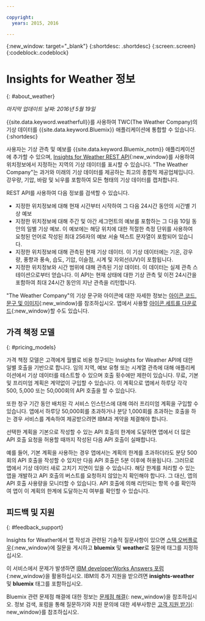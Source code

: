 ```yaml
---

copyright:
  years: 2015, 2016

---
```


{:new_window: target="_blank"}
{:shortdesc: .shortdesc}
{:screen:.screen}
{:codeblock:.codeblock}

# Insights for Weather 정보
{: #about_weather}

*마지막 업데이트 날짜: 2016년 5월 19일*

{{site.data.keyword.weatherfull}}를 사용하여 TWC(The Weather Company)의 기상 데이터를
{{site.data.keyword.Bluemix}} 애플리케이션에 통합할 수 있습니다.
{:shortdesc}

사용자는 기상 관측 및 예보를 {{site.data.keyword.Bluemix_notm}} 애플리케이션에 추가할 수 있으며,
[Insights for Weather REST API](https://twcservice.{APPDomain}/rest-api-deprecated/){:new_window}를
사용하여 위치정보에서 지정하는 지역의 기상 데이터를 표시할 수 있습니다.
"The Weather Company"는 과거와 미래의 기상 데이터를 제공하는 최고의 종합적 제공업체입니다. 강우량, 기압, 바람 및 뇌우를 포함하여 모든 형태의
기상 데이터를 캡처합니다. 

REST API를 사용하여 다음 정보를 검색할 수 있습니다.

* 지정한 위치정보에 대해 현재 시간부터 시작하여 그 다음 24시간 동안의 시간별 기상 예보
* 지정한 위치정보에 대해 주간 및 야간 세그먼트의 예보를 포함하는 그 다음 10일 동안의 일별 기상 예보. 이 예보에는 해당 위치에 대한 적절한 측정 단위를 사용하여 요청된 언어로 작성된 최대 256자의 예보 서술 텍스트 문자열이 포함되어 있습니다.
* 지정한 위치정보에 대해 관측된 현재 기상 데이터. 이 기상 데이터에는 기온, 강우량, 풍향과 풍속, 습도, 기압, 이슬점, 시계 및 자외선(UV)이 포함됩니다.
* 지정한 위치정보와 시간 범위에 대해 관측된 기상 데이터. 이 데이터는 실제 관측 스테이션으로부터 얻습니다. 이 API는 현재 상태에 대한 기상 관측 및 이전 24시간을 포함하여 최대 24시간 동안의 지난 관측을 리턴합니다.

"The Weather Company"의 기상 문구와 아이콘에 대한 자세한 정보는 [아이콘 코드, 문구 및 이미지](https://docs.google.com/document/d/1MZwWYqki8Ee-V7c7InBuA5CDVkjb3XJgpc39hI9FsI0/edit?pli=1){:new_window}를 참조하십시오.
앱에서 사용할 [아이콘 세트를 다운로드](https://twcdocs.mybluemix.net/download/weatherinsightsicons.zip){:new_window}할 수도 있습니다. 

## 가격 책정 모델
{: #pricing_models}

가격 책정 모델은 고객에게 월별로 비용 청구되는 Insights for Weather API에 대한
일별 호출을 기반으로 합니다. 임의 지역, 예보 유형 또는 시계열 관측에 대해 애플리케이션에서
기상 데이터를 테스트할 수 있으며 호출 횟수에만 제한이 있습니다. 무료, 기본 및 프리미엄
계획은 계약없이 구입할 수 있습니다. 이 계획으로 앱에서 하루당 각각 500, 5,000 또는 50,000회의
API 호출을 할 수 있습니다.

또한 청구 기간 동안 배치된 각 서비스 인스턴스에 대해
여러 프리미엄 계획을 구입할 수 있습니다. 앱에서 하루당 50,000회를 초과하거나 분당 1,000회를 초과하는 호출을 하는 경우
서비스를 계속하여 제공받으려면 IBM과 계약을 체결해야 합니다.


선택한 계획을 기본으로 작성할 수 있는 API 호출의 한계에 도달하면
앱에서 더 많은 API 호출 요청을 허용할 때까지 작성된 다음 API 호출이
실패합니다. 

예를 들어, 기본 계획을 사용하는 경우 앱에서는
계획의 한계를 초과하더라도 분당 500회의 API 호출을 작성할 수 있지만
다음 API 호출은 5분 이후에 허용됩니다. 그러므로 앱에서
기상 데이터 새로 고치기 지연이 있을 수 있습니다.
해당 한계를 처리할 수 있는 앱을 개발하고 API 호출의 버스트를 요청하지 않았는지
확인해야 합니다. 그 대신, 앱의 API 호출 사용량을 모니터할 수 있습니다. API 호출에 의해
리턴되는 항목 수를 확인하여 앱이 이 계획의 한계에 도달하는지 여부를 확인할 수 있습니다.

## 피드백 및 지원
{: #feedback_support}

Insights for Weather에서 앱 작성과 관련된 기술적 질문사항이 있으면
[스택 오버플로우](http://stackoverflow.com/search?q=weather+bluemix){:new_window}에
질문을 게시하고 **bluemix** 및 **weather**로 질문에 태그를 지정하십시오. 

이 서비스에서 문제가 발생하면 [IBM developerWorks Answers 포럼](https://developer.ibm.com/answers/topics/insights-weather/?smartspace=bluemix){:new_window}을 활용하십시오.
IBM의 추가 지원을 받으려면 **insights-weather** 및 **bluemix** 태그를 포함하십시오. 

Bluemix 관련 문제점 해결에 대한 정보는
[문제점 해결](https://console.{DomainName}/docs/troubleshoot/troubleshoot.html){: new_window}을 참조하십시오.
정보 검색, 포럼을 통해 질문하기와 지원 문의에 대한 세부사항은
[고객 지원 받기](https://console.{DomainName}/docs/support/index.html#getting-customer-support){: new_window}를 참조하십시오. 
